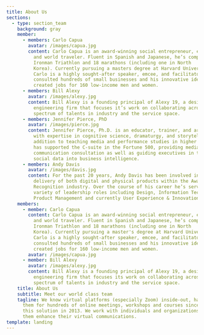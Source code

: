 ```yaml
---
title: About Us
sections:
  - type: section_team
    background: gray
    member:
      - members: Carlo Capua
        avatar: /images/capua.jpg
        content: Carlo Capua is an award-winning social entrepreneur, endurance athlete,
          and world traveler. Fluent in Spanish and Japanese, he’s completed an
          Ironman Triathlon and 18 marathons (including one in North
          Korea). Currently pursuing a masters degree at Harvard University,
          Carlo is a highly sought-after speaker, emcee, and facilitator. He’s
          consulted hundreds of small businesses and his innovative ideas have
          created jobs for 160 low-income men and women.
      - members: Bill Alexy
        avatar: /images/alexy.jpg
        content: Bill Alexy is a founding principal of Alexy 19, a design and
          engineering firm that focuses it’s work on collaborating across a
          spectrum of talents in industry and the service space.
      - members: Jennifer Pierce, PhD
        avatar: /images/pierce.jpg
        content: Jennifer Pierce, Ph.D. is an educator, trainer, and artistic director
          with expertise in cognitive science, dramaturgy, and storytelling. In
          addition to teaching media and performance studies in higher ed, she
          has supported the C-suite in the Fortune 500, providing media and
          communication consultation as well as guiding executives in turning
          social data into business intelligence.
      - members: Andy Davis
        avatar: /images/davis.jpg
        content: For the past 20 years, Andy Davis has been involved in the creation and
          delivery of both digital and physical products within the Awards and
          Recognition industry. Over the course of his career he’s served in a
          variety of leadership roles including Design, Information Technology,
          Product Management and currently User Experience & Innovation.
    members:
      - member: Carlo Capua
        content: Carlo Capua is an award-winning social entrepreneur, endurance athlete,
          and world traveler. Fluent in Spanish and Japanese, he’s completed an
          Ironman Triathlon and 18 marathons (including one in North
          Korea). Currently pursuing a master's degree at Harvard University,
          Carlo is a highly sought-after speaker, emcee, and facilitator. He’s
          consulted hundreds of small businesses and his innovative ideas have
          created jobs for 160 low-income men and women.
        avatar: /images/capua.jpg
      - member: Bill Alexy
        avatar: /images/alexy.jpg
        content: Bill Alexy is a founding principal of Alexy 19, a design and
          engineering firm that focuses its work on collaborating across a
          spectrum of talents in industry and the service space.
    title: About Us
    subtitle: Meet our world class team
    tagline: We know virtual platforms (especially Zoom) inside-out, having used
      them for hundreds of online meetings, workshops and courses since adopting
      this solution in 2013. We work with individuals and organizations to help
      them enhance their virtual communications.
template: landing
---
```

